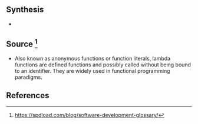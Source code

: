## Synthesis
- 
## Source [^1]
- Also known as anonymous functions or function literals, lambda functions are defined functions and possibly called without being bound to an identifier. They are widely used in functional programming paradigms.
## References

[^1]: https://spdload.com/blog/software-development-glossary/